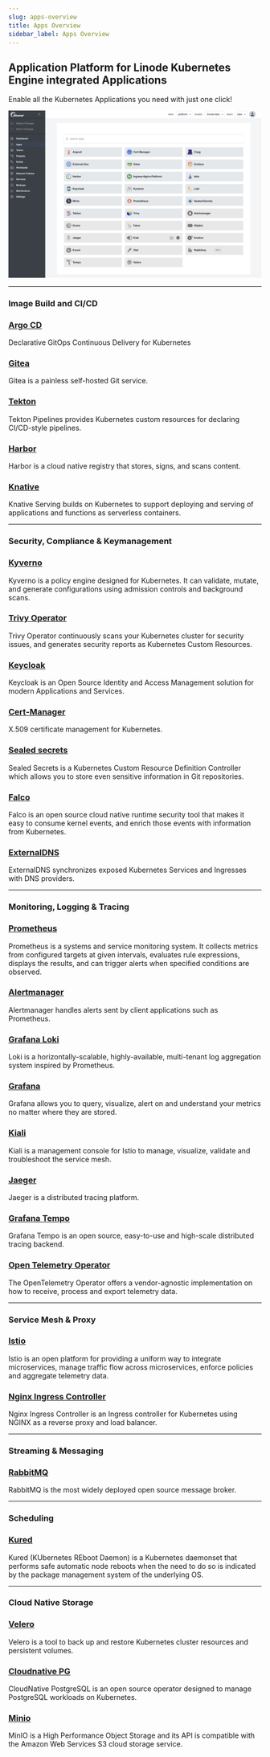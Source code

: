 ```yaml
---
slug: apps-overview
title: Apps Overview
sidebar_label: Apps Overview
---
```


## Application Platform for Linode Kubernetes Engine integrated Applications

Enable all the Kubernetes Applications you need with just one click!


![integrated-apps](../img/integrated-apps.png)

---
### Image Build and CI/CD

### [Argo CD](argocd.md)
Declarative GitOps Continuous Delivery for Kubernetes

### [Gitea](gitea.md)
Gitea is a painless self-hosted Git service.

### [Tekton](argocd.md)
Tekton Pipelines provides Kubernetes custom resources for declaring CI/CD-style pipelines.

### [Harbor](harbor.md)
Harbor is a cloud native registry that stores, signs, and scans content.

### [Knative](knative.md)
Knative Serving builds on Kubernetes to support deploying and serving of applications and functions as serverless containers.

---

### Security, Compliance & Keymanagement

### [Kyverno](kyverno.md)
Kyverno is a policy engine designed for Kubernetes. It can validate, mutate, and generate configurations using admission controls and background scans.

### [Trivy Operator](trivy.md)
Trivy Operator continuously scans your Kubernetes cluster for security issues, and generates security reports as Kubernetes Custom Resources.

### [Keycloak](keycloak.md)
Keycloak is an Open Source Identity and Access Management solution for modern Applications and Services.

### [Cert-Manager](certmanager.md)
X.509 certificate management for Kubernetes.

### [Sealed secrets](sealedsecrets.md)
Sealed Secrets is a Kubernetes Custom Resource Definition Controller which allows you to store even sensitive information in Git repositories.

### [Falco](falco.md)
Falco is an open source cloud native runtime security tool that makes it easy to consume kernel events, and enrich those events with information from Kubernetes.

### [ExternalDNS](external-dns)
ExternalDNS synchronizes exposed Kubernetes Services and Ingresses with DNS providers.

---

### Monitoring, Logging & Tracing

### [Prometheus](prometheus.md)
Prometheus is a systems and service monitoring system. It collects metrics from configured targets at given intervals, evaluates rule expressions, displays the results, and can trigger alerts when specified conditions are observed.

### [Alertmanager](alertmanager.md)
Alertmanager handles alerts sent by client applications such as Prometheus.

### [Grafana Loki](loki.md)
Loki is a horizontally-scalable, highly-available, multi-tenant log aggregation system inspired by Prometheus.

### [Grafana](grafana.md)
Grafana allows you to query, visualize, alert on and understand your metrics no matter where they are stored.

### [Kiali](kiali.md)
Kiali is a management console for Istio to manage, visualize, validate and troubleshoot the service mesh.

### [Jaeger](jaeger.md)
Jaeger is a distributed tracing platform.

### [Grafana Tempo](tempo.md)
Grafana Tempo is an open source, easy-to-use and high-scale distributed tracing backend.

### [Open Telemetry Operator](otel.md)
The OpenTelemetry Operator offers a vendor-agnostic implementation on how to receive, process and export telemetry data.

---

### Service Mesh & Proxy

### [Istio](istio.md)
Istio is an open platform for providing a uniform way to integrate microservices, manage traffic flow across microservices, enforce policies and aggregate telemetry data.

### [Nginx Ingress Controller](ingress-nginx.md)
Nginx Ingress Controller is an Ingress controller for Kubernetes using NGINX as a reverse proxy and load balancer.

---

### Streaming & Messaging

### [RabbitMQ](rabbitmq.md)
RabbitMQ is the most widely deployed open source message broker.

---

### Scheduling

### [Kured](kured.md)
Kured (KUbernetes REboot Daemon) is a Kubernetes daemonset that performs safe automatic node reboots when the need to do so is indicated by the package management system of the underlying OS.

---

### Cloud Native Storage

### [Velero](velero.md)
Velero is a tool to back up and restore Kubernetes cluster resources and persistent volumes.

### [Cloudnative PG](cloudnativepg.md)
CloudNative PostgreSQL is an open source operator designed to manage PostgreSQL workloads on Kubernetes.

### [Minio](minio.md)
MinIO is a High Performance Object Storage and its API is compatible with the Amazon Web Services S3 cloud storage service.

